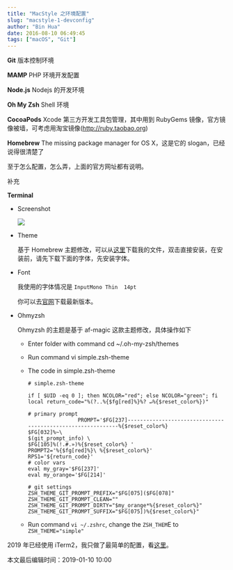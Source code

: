```yaml
---
title: "MacStyle 之环境配置"
slug: "macstyle-1-devconfig"
author: "Bin Hua"
date: 2016-08-10 06:49:45
tags: ["macOS", "Git"]
---
```


**Git** 版本控制环境

**MAMP** PHP 环境开发配置

**Node.js** Nodejs 的开发环境

**Oh My Zsh** Shell 环境

**CocoaPods** Xcode 第三方开发工具包管理，其中用到 RubyGems 镜像，官方镜像被墙，可考虑用淘宝镜像(http://ruby.taobao.org)

**Homebrew** The missing package manager for OS X，这是它的 slogan，已经说得很清楚了

至于怎么配置，怎么弄，上面的官方网址都有说明。

补充

**Terminal**

- Screenshot

    ![](/imgs/macstyle-1-devconfig-01.png)

- Theme

    基于 Homebrew 主题修改，可以从[这里](https://raw.githubusercontent.com/tourcoder/dotfiles/master/Homebrew.terminal)下载我的文件，双击直接安装，在安装前，请先下载下面的字体，先安装字体。

- Font

    我使用的字体情况是 `InputMono Thin  14pt`

    你可以去[官网](http://input.fontbureau.com/download)下载最新版本。

- Ohmyzsh

    Ohmyzsh 的主题是基于 af-magic 这款主题修改，具体操作如下

    - Enter folder with command cd ~/.oh-my-zsh/themes
    
    - Run command vi simple.zsh-theme
    
    - The code in simple.zsh-theme 

        ```
        # simple.zsh-theme

        if [ $UID -eq 0 ]; then NCOLOR="red"; else NCOLOR="green"; fi
        local return_code="%(?..%{$fg[red]%}%? ↵%{$reset_color%})"

        # primary prompt
                        PROMPT='$FG[237]------------------------------------------------------------%{$reset_color%}
        $FG[032]%~\
        $(git_prompt_info) \
        $FG[105]%(!.#.»)%{$reset_color%} '
        PROMPT2='%{$fg[red]%}\ %{$reset_color%}'
        RPS1='${return_code}'
        # color vars
        eval my_gray='$FG[237]'
        eval my_orange='$FG[214]'
        
        # git settings
        ZSH_THEME_GIT_PROMPT_PREFIX="$FG[075]($FG[078]"
        ZSH_THEME_GIT_PROMPT_CLEAN=""
        ZSH_THEME_GIT_PROMPT_DIRTY="$my_orange*%{$reset_color%}"
        ZSH_THEME_GIT_PROMPT_SUFFIX="$FG[075])%{$reset_color%}"
        ```
        
    - Run command `vi ~/.zshrc`, change the `ZSH_THEM`E to `ZSH_THEME="simple"`

2019 年已经使用 iTerm2，我只做了最简单的配置，看[这里](/iterm-manual/)。

本文最后编辑时间：2019-01-10 10:00

